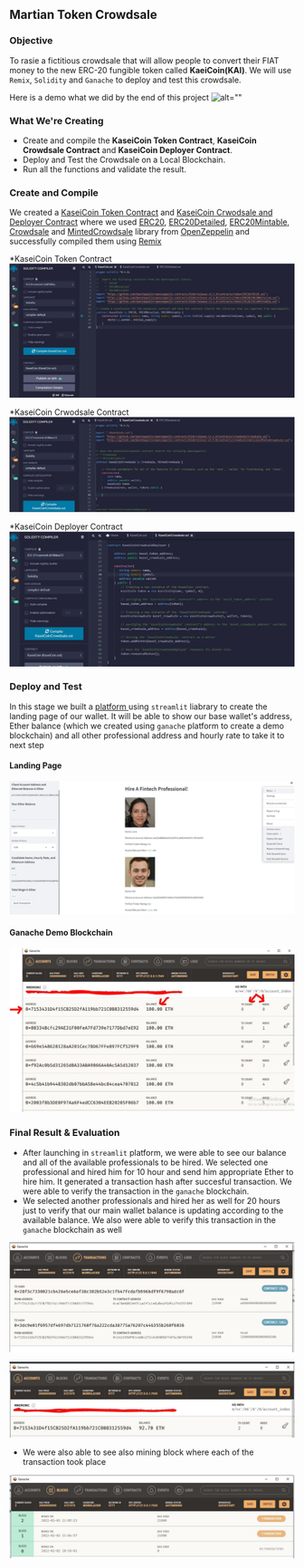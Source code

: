 ## Martian Token Crowdsale

### Objective

To rasie a fictitious crowdsale that will allow people to convert their FIAT money to the new ERC-20 fungible token called **KaeiCoin(KAI)**. We will use `Remix`, `Solidity` and `Ganache` to deploy and test this crowdsale.

Here is a demo what we did by the end of this project
![alt=""](https://github.com/Ashfaque-Rahman/Martian_Token_Crowdsale/blob/main/Evaluation_Evidence/0.Crowdsale_minting.gif)


### What We're Creating
* Create and compile the **KaseiCoin Token Contract**, **KaseiCoin Crowdsale Contract** and **KaseiCoin Deployer Contract**.
* Deploy and Test the Crowdsale on a Local Blockchain.
* Run all the functions and validate the result.

### Create and Compile
We created a [KaseiCoin Token Contract](https://github.com/Ashfaque-Rahman/Martian_Token_Crowdsale/blob/main/Final_Code/KaseiCoin.sol) and [KaseiCoin Crwodsale and Deployer Contract](https://github.com/Ashfaque-Rahman/Martian_Token_Crowdsale/blob/main/Final_Code/KaseiCoinCrowdsale.sol) where we used [ERC20](https://github.com/OpenZeppelin/openzeppelin-contracts/blob/release-v2.5.0/contracts/token/ERC20/ERC20.sol), [ERC20Detailed](https://github.com/OpenZeppelin/openzeppelin-contracts/blob/release-v2.5.0/contracts/token/ERC20/ERC20Detailed.sol), [ERC20Mintable](https://github.com/OpenZeppelin/openzeppelin-contracts/blob/release-v2.5.0/contracts/token/ERC20/ERC20Mintable.sol), [Crowdsale](https://github.com/OpenZeppelin/openzeppelin-contracts/blob/release-v2.5.0/contracts/crowdsale/Crowdsale.sol) and [MintedCrowdsale](https://github.com/OpenZeppelin/openzeppelin-contracts/blob/release-v2.5.0/contracts/crowdsale/emission/MintedCrowdsale.sol) library from [OpenZeppelin](https://github.com/OpenZeppelin/openzeppelin-contracts) and successfully compiled them using [Remix](https://remix.ethereum.org/)

*KaseiCoin Token Contract
![alt=""](https://github.com/Ashfaque-Rahman/Martian_Token_Crowdsale/blob/main/Evaluation_Evidence/1.successful_compilation_KAI.JPG)

*KaseiCoin Crwodsale Contract
![alt=""](https://github.com/Ashfaque-Rahman/Martian_Token_Crowdsale/blob/main/Evaluation_Evidence/2.compile_crowdsale.JPG)

*KaseiCoin Deployer Contract
![alt=""](https://github.com/Ashfaque-Rahman/Martian_Token_Crowdsale/blob/main/Evaluation_Evidence/3.compile_crwdsaledeployer.JPG)


### Deploy and Test
In this stage we built a [platform ](https://github.com/Ashfaque-Rahman/blockchain_wallet/blob/main/fintech_finder.py) using `streamlit` liabrary to create the landing page of our wallet. It will be able to show our base wallet's address, Ether balance (which we created using `ganache` platform to create a demo blockchain) and all other professional address and hourly rate to take it to next step

#### Landing Page
![alt=""](https://github.com/Ashfaque-Rahman/blockchain_wallet/blob/main/Images/1.streamlit_initialization.JPG)

#### Ganache Demo Blockchain
![alt=""](https://github.com/Ashfaque-Rahman/blockchain_wallet/blob/main/Images/2.ganache_initialization.JPG)

### Final Result & Evaluation
* After launching in `streamlit` platform, we were able to see our balance and all of the available professionals to be hired. We selected one professional and hired him for 10 hour and send him appropriate Ether to hire him. It generated a transaction hash after succesful transaction. We were able to verify the transaction in the `ganache` blockchain.
* We selected another professionals and hired her as well for 20 hours just to verify that our main wallet balance is updating according to the available balance. We also were able to verify this transaction in the `ganache` blockchain as well

![alt=""](https://github.com/Ashfaque-Rahman/blockchain_wallet/blob/main/Images/3.tx_hash.JPG)

![alt=""](https://github.com/Ashfaque-Rahman/blockchain_wallet/blob/main/Images/4.ganache_balance_final.JPG)

* We were also able to see also mining block where each of the transaction took place

![alt=""](https://github.com/Ashfaque-Rahman/blockchain_wallet/blob/main/Images/5.mining_block.JPG)

